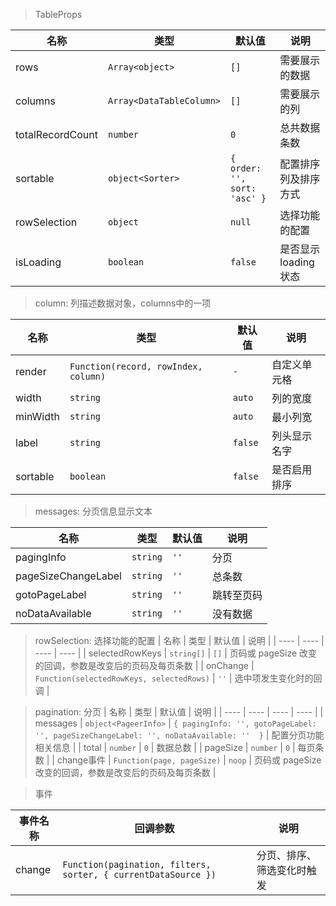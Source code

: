 > TableProps

|  名称   | 类型  | 默认值| 说明 |
|  ----  | ----  | ---- | ----- |
| rows | `Array<object>` | `[]` | 需要展示的数据 |
| columns  | `Array<DataTableColumn>` | `[]`  | 需要展示的列 |
| totalRecordCount | `number` | `0`  | 总共数据条数 |
| sortable | `object<Sorter>` | `{ order: '', sort: 'asc' }`  | 配置排序列及排序方式 |
| rowSelection | `object` | `null`  | 选择功能的配置 |
| isLoading | `boolean` | `false` | 是否显示loading状态 |

> column: 列描述数据对象，columns中的一项

|  名称   | 类型  | 默认值| 说明 |
|  ----  | ----  | ---- | ----- |
| render | `Function(record, rowIndex, column)` | `-` | 自定义单元格 |
| width | `string` | `auto` | 列的宽度 |
| minWidth | `string` | `auto` | 最小列宽 |
| label | `string` | `false` | 列头显示名字 |
| sortable | `boolean` | `false` | 是否启用排序 |

> messages: 分页信息显示文本

|  名称   | 类型  | 默认值| 说明 |
|  ----  | ----  | ---- | ----- |
| pagingInfo | `string` | `''` | 分页 |
| pageSizeChangeLabel | `string` | `''` | 总条数 |
| gotoPageLabel | `string` | `''` | 跳转至页码 |
| noDataAvailable | `string` | `''` | 没有数据 |

> rowSelection: 选择功能的配置
| 名称 | 类型 | 默认值 | 说明 |
| ---- | ---- | ---- | ---- |
| selectedRowKeys | `string[]` | `[]` | 页码或 pageSize 改变的回调，参数是改变后的页码及每页条数 |
| onChange | `Function(selectedRowKeys, selectedRows)` | `''` | 选中项发生变化时的回调 |

> pagination: 分页
| 名称 | 类型 | 默认值 | 说明 |
| ---- | ---- | ---- | ---- |
| messages | `object<PageerInfo>` | `{ pagingInfo: '', gotoPageLabel: '', pageSizeChangeLabel: '', noDataAvailable: ''  }`  | 配置分页功能相关信息 |
| total | `number` | `0` | 数据总数 |
| pageSize | `number` | `0` | 每页条数 |
| change事件 | `Function(page, pageSize)` | `noop` | 页码或 pageSize 改变的回调，参数是改变后的页码及每页条数 |

> 事件

| 事件名称 | 回调参数 | 说明 |
| ---- | ---- | ---- |
| change | `Function(pagination, filters, sorter, { currentDataSource })` | 分页、排序、筛选变化时触发 |